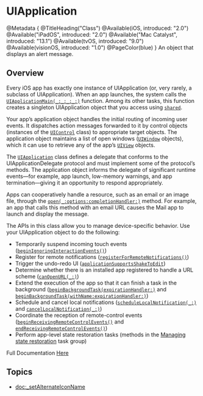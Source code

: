 # UIApplication

@Metadata {
    @TitleHeading("Class")
    @Available(iOS, introduced: "2.0")
    @Available("iPadOS", introduced: "2.0")
    @Available("Mac Catalyst", introduced: "13.1")
    @Available(tvOS, introduced: "9.0")
    @Available(visionOS, introduced: "1.0")
    @PageColor(blue)
}
An object that displays an alert message.

## Overview

Every iOS app has exactly one instance of UIApplication (or, very rarely, a subclass of UIApplication). When an app launches, the system calls the [`UIApplicationMain(_:_:_:_:)`](https://developer.apple.com/documentation/uikit/1622933-uiapplicationmain) function. Among its other tasks, this function creates a singleton UIApplication object that you access using [`shared`](https://developer.apple.com/documentation/uikit/uiapplication/1622975-shared).

Your app’s application object handles the initial routing of incoming user events. It dispatches action messages forwarded to it by control objects (instances of the [`UIControl`](https://developer.apple.com/documentation/uikit/uicontrol) class) to appropriate target objects. The application object maintains a list of open windows ([`UIWindow`](https://developer.apple.com/documentation/uikit/uiwindow) objects), which it can use to retrieve any of the app’s [`UIView`](https://developer.apple.com/documentation/uikit/uiview) objects.

The [`UIApplication`](https://developer.apple.com/documentation/uikit/uiapplicationdelegate) class defines a delegate that conforms to the UIApplicationDelegate protocol and must implement some of the protocol’s methods. The application object informs the delegate of significant runtime events—for example, app launch, low-memory warnings, and app termination—giving it an opportunity to respond appropriately.

Apps can cooperatively handle a resource, such as an email or an image file, through the [`open(_:options:completionHandler:)`](https://developer.apple.com/documentation/uikit/uiapplication/1648685-open) method. For example, an app that calls this method with an email URL causes the Mail app to launch and display the message.

The APIs in this class allow you to manage device-specific behavior. Use your UIApplication object to do the following:

- Temporarily suspend incoming touch events ([`beginIgnoringInteractionEvents()`](https://developer.apple.com/documentation/uikit/uiapplication/1623047-beginignoringinteractionevents)\)
- Register for remote notifications ([`registerForRemoteNotifications()`](https://developer.apple.com/documentation/uikit/uiapplication/1623078-registerforremotenotifications)\)
- Trigger the undo-redo UI ([`applicationSupportsShakeToEdit`](https://developer.apple.com/documentation/uikit/uiapplication/1623127-applicationsupportsshaketoedit)\)
- Determine whether there is an installed app registered to handle a URL scheme ([`canOpenURL(_:)`](https://developer.apple.com/documentation/uikit/uiapplication/1622952-canopenurl)\)
- Extend the execution of the app so that it can finish a task in the background ([`beginBackgroundTask(expirationHandler:)`](https://developer.apple.com/documentation/uikit/uiapplication/1623031-beginbackgroundtask) and [`beginBackgroundTask(withName:expirationHandler:)`](https://developer.apple.com/documentation/uikit/uiapplication/1623051-beginbackgroundtask)\)
- Schedule and cancel local notifications ([`scheduleLocalNotification(_:)`](https://developer.apple.com/documentation/uikit/uiapplication/1623005-schedulelocalnotification) and [`cancelLocalNotification(_:)`](https://developer.apple.com/documentation/uikit/uiapplication/1623082-cancellocalnotification)\)
- Coordinate the reception of remote-control events ([`beginReceivingRemoteControlEvents()`](https://developer.apple.com/documentation/uikit/uiapplication/1623126-beginreceivingremotecontrolevent) and [`endReceivingRemoteControlEvents()`](https://developer.apple.com/documentation/uikit/uiapplication/1623057-endreceivingremotecontrolevents)\)
- Perform app-level state restoration tasks (methods in the [Managing state restoration](https://developer.apple.com/documentation/uikit/uiapplication#1657552) task group)

Full Documentation [Here](https://developer.apple.com/documentation/uikit/UIAlertController)

## Topics

- <doc:_setAlternateIconName>
